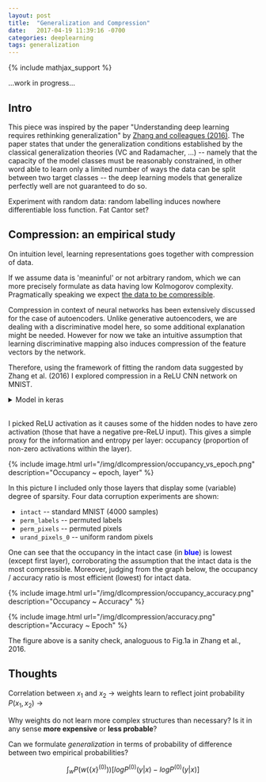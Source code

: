 ```yaml
---
layout: post
title:  "Generalization and Compression"
date:   2017-04-19 11:39:16 -0700
categories: deeplearning 
tags: generalization
---
```

{% include mathjax_support %}


...work in progress...

## Intro

This piece was inspired by the paper "Understanding deep learning requires rethinking generalization" by [Zhang and colleagues (2016)](https://arxiv.org/abs/1611.03530).
The paper states that under the generalization conditions established by the classical generalization theories (VC and Radamacher, ...) -- namely that the capacity of the model classes must be reasonably constrained, in other word able to learn only a limited number of ways the data can be split between two target classes -- the deep learning models that generalize perfectly well are not guaranteed to do so.

Experiment with random data: random labelling induces nowhere differentiable loss function. Fat Cantor set?

## Compression: an empirical study

On intuition level, learning representations goes together with compression of data.

If we assume data is 'meaninful' or not arbitrary random, which we can more precisely formulate as data having low Kolmogorov complexity. 
Pragmatically speaking we expect [the data to be compressible](https://en.wikipedia.org/wiki/Kolmogorov_complexity#Compression).

Compression in context of neural networks has been extensively discussed for the case of autoencoders. Unlike generative autoencoders, we are dealing with a discriminative model here, so some additional explanation might be needed. However for now we take an intuitive assumption that learning discriminative mapping also induces compression of the feature vectors by the network.

Therefore, using the framework of fitting the random data suggested by Zhang et al. (2016) I explored compression in a ReLU CNN network on MNIST. 

<details> 
  <summary>Model in keras</summary>
{% highlight python %}
def build_model():
    model = Sequential()
    
    # LAYER 0
    model.add(Convolution2D(nb_filters, kernel_size[0], kernel_size[1],
                            border_mode='valid',
                            input_shape=input_shape))
    # LAYER 1
    model.add(Activation('relu'))
    # LAYER 2
    model.add(Convolution2D(nb_filters, kernel_size[0], kernel_size[1]))
    # LAYER 3
    model.add(Activation('relu'))
    # LAYER 4
    model.add(MaxPooling2D(pool_size=pool_size))
    # LAYER 5
    model.add(Dropout(0.25))
    # LAYER 6
    model.add(Flatten())
    # LAYER 7
    model.add(Dense(128))
    # LAYER 8
    model.add(Activation('relu'))
    # LAYER 9
    model.add(Dropout(0.5))
    # LAYER 10
    model.add(Dense(nb_classes))
    # LAYER 11
    model.add(Activation('softmax'))

    return model
{% endhighlight %}
</details> 
<br/>

I picked ReLU activation as it causes some of the hidden nodes to have zero activation (those that have a negative pre-ReLU input). This gives a simple proxy for the information and entropy per layer: occupancy (proportion of non-zero activations within the layer).


{% include image.html url="/img/dlcompression/occupancy_vs_epoch.png" description="Occupancy ~ epoch, layer" %}

In this picture I included only those layers that display some (variable) degree of sparsity. 
Four data corruption experiments are shown:
+ `intact` -- standard MNIST (4000 samples)
+ `perm_labels` -- permuted labels
+ `perm_pixels` -- permuted pixels
+ `urand_pixels_0` -- uniform random pixels

One can see that the occupancy in the intact case (in <a style="color:blue"><b>blue</b></a>) is lowest (except first layer), corroborating the assumption that the intact data is the most compressible. Moreover, judging from the graph below, the occupancy / accuracy ratio is most efficient (lowest) for intact data.


{% include image.html url="/img/dlcompression/occupancy_accuracy.png" description="Occupancy ~ Accuracy" %}

{% include image.html url="/img/dlcompression/accuracy.png" description="Accuracy ~ Epoch" %}

The figure above is a sanity check, analoguous to Fig.1a in Zhang et al., 2016.

## Thoughts

Correlation between $x_1$ and $x_2$ -> weights learn to reflect joint probability $P(x_1, x_2)$  -> 

Why weights do not learn more complex structures than necessary? Is it in any sense **more expensive** or **less probable**?

Can we formulate _generalization_ in terms of probability of difference between two empirical probabilities?

$$ \int_w P(w(\{x\}^{(0)})) [log P^{(0)}(y|x) - log P^{(0)}(y|x)] $$



